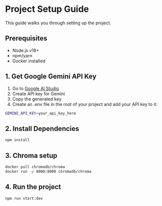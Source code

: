 # Project Setup Guide

This guide walks you through setting up the project.

## Prerequisites
- Node.js v18+
- npm/yarn
- Docker installed

## 1. Get Google Gemini API Key
1. Go to [Google AI Studio](https://aistudio.google.com/)
2. Create API key for Gemini
3. Copy the generated key
4. Create an .env file in the root of your project and add your API key to it:
```bash
GEMINI_API_KEY=your_api_key_here
```

## 2. Install Dependencies
```bash
npm install
```

## 3. Chroma setup
```bash
docker pull chromadb/chroma
docker run -p 8000:8000 chromadb/chroma
```
## 4. Run the project
```bash
npm run start:dev
```
